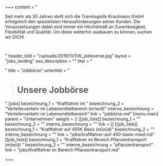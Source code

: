 +++
content = "<p>Seit mehr als 30 Jahren stellt sich die Translogistik Krautmann GmbH erfolgreich den speziellsten Herausforderungen seiner Kunden. Die Voraussetzungen dabei sind immer ein Höchstmaß an Zuverlässigkeit, Flexibilität und Qualität. Um diese weiterhin ausbauen zu können, suchen wir DICH!</p><p><strong><br></strong></p><p></p><p></p>"
header_bild = "/uploads/2019/11/11/tl_jobboerse.jpg"
layout = "jobs_landing"
seo_description = ""
titel = "<p></p>"
title = "Jobbörse"
untertitel = "<blockquote><h1>Unsere Jobbörse</h1></blockquote>"
[jobs]
bezeichnung_1 = "Kraftfahrer im "
bezeichnung_2 = "Verteilerverkehr im Lebensmittelbereich (m/w/d)"
interne_bezeichnung = "Verteilerverkehr im Lebensmittelbereich"
link = "jobbörse.md"
[menu.main]
parent = "Unternehmen"
weight = 2
[[job_liste]]
bezeichnung_1 = ""
bezeichnung_2 = ""
interne_bezeichnung = ""
link = []
[[job_liste]]
bezeichnung_1 = "Kraftfahrer auf 450€ Basis (m|w|d)"
bezeichnung_2 = ""
interne_bezeichnung = ""
link = "jobs/kraftfahrer-auf-450-basis-mwd.md"
[[job_liste]]
bezeichnung_1 = "Kraftfahrer im Bereich Pflanzentransport (m|w|d) "
bezeichnung_2 = ""
interne_bezeichnung = "pflanzentransport"
link = "jobs/Kraftfahrer im Bereich Pflanzentransport.md"

+++
